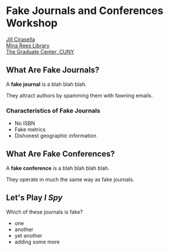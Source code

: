 # Fake Journals and Conferences Workshop

[Jill Cirasella](http://jillcirasella.commons.gc.cuny.edu)\
[Mina Rees Library](http://library.gc.cuny.edu)\
[The Graduate Center, CUNY](http://www.gc.cuny.edu)

## What Are Fake Journals?

A **fake journal** is a blah blah blah.

They attract authors by spamming them with fawning emails.

### Characteristics of Fake Journals

- No ISBN
- Fake metrics
- Dishonest geographic information

## What Are Fake Conferences?

A **fake conference** is a blah blah blah blah.

They operate in much the same way as fake journals.

## Let's Play *I Spy*

Which of these journals is fake?

- one
- another
- yet another
- adding some more